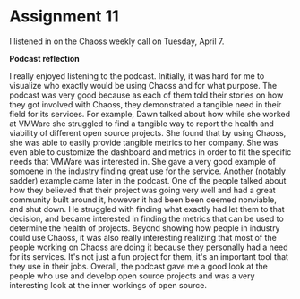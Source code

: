 # Assignment 11

I listened in on the Chaoss weekly call on Tuesday, April 7.

**Podcast reflection**

I really enjoyed listening to the podcast. Initially, it was hard for me to visualize who exactly would be using Chaoss and for what purpose. The podcast was very good because as each of them told their stories on how they got involved with Chaoss, they demonstrated a tangible need in their field for its services. For example, Dawn talked about how while she worked at VMWare she struggled to find a tangible way to report the health and viability of different open source projects. She found that by using Chaoss, she was able to easily provide tangible metrics to her company. She was even able to customize the dashboard and metrics in order to fit the specific needs that VMWare was interested in. She gave a very good example of somoene in the industry finding great use for the service. Another (notably sadder) example came later in the podcast. One of the people talked about how they believed that their project was going very well and had a great community built around it, however it had been been deemed nonviable, and shut down. He struggled with finding what exactly had let them to that decision, and became interested in finding the metrics that can be used to determine the health of projects. Beyond showing how people in industry could use Chaoss, it was also really interesting realizing that most of the people working on Chaoss are doing it because they personally had a need for its services. It's not just a fun project for them, it's an important tool that they use in their jobs. Overall, the podcast gave me a good look at the people who use and develop open source projects and was a very interesting look at the inner workings of open source.
